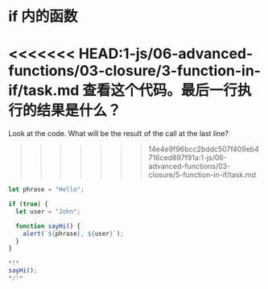
# if 内的函数

<<<<<<< HEAD:1-js/06-advanced-functions/03-closure/3-function-in-if/task.md
查看这个代码。最后一行执行的结果是什么？
=======
Look at the code. What will be the result of the call at the last line?
>>>>>>> 14e4e9f96bcc2bddc507f409eb4716ced897f91a:1-js/06-advanced-functions/03-closure/5-function-in-if/task.md

```js run
let phrase = "Hello";

if (true) {
  let user = "John";

  function sayHi() {
    alert(`${phrase}, ${user}`);
  }
}

*!*
sayHi();
*/!*
```
